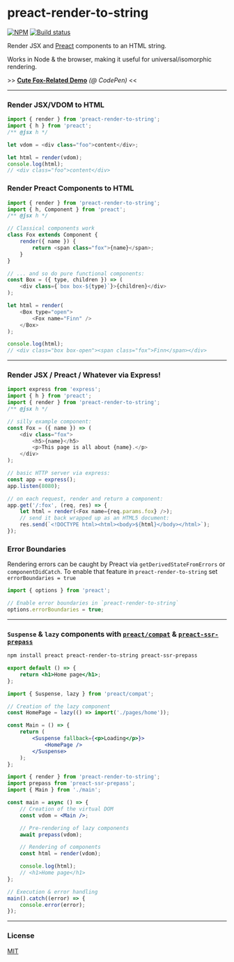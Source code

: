 # preact-render-to-string

[![NPM](http://img.shields.io/npm/v/preact-render-to-string.svg)](https://www.npmjs.com/package/preact-render-to-string)
[![Build status](https://github.com/preactjs/preact-render-to-string/actions/workflows/ci.yml/badge.svg)](https://github.com/preactjs/preact-render-to-string/actions/workflows/ci.yml)

Render JSX and [Preact](https://github.com/preactjs/preact) components to an HTML string.

Works in Node & the browser, making it useful for universal/isomorphic rendering.

\>\> **[Cute Fox-Related Demo](http://codepen.io/developit/pen/dYZqjE?editors=001)** _(@ CodePen)_ <<

---

### Render JSX/VDOM to HTML

```js
import { render } from 'preact-render-to-string';
import { h } from 'preact';
/** @jsx h */

let vdom = <div class="foo">content</div>;

let html = render(vdom);
console.log(html);
// <div class="foo">content</div>
```

### Render Preact Components to HTML

```js
import { render } from 'preact-render-to-string';
import { h, Component } from 'preact';
/** @jsx h */

// Classical components work
class Fox extends Component {
	render({ name }) {
		return <span class="fox">{name}</span>;
	}
}

// ... and so do pure functional components:
const Box = ({ type, children }) => (
	<div class={`box box-${type}`}>{children}</div>
);

let html = render(
	<Box type="open">
		<Fox name="Finn" />
	</Box>
);

console.log(html);
// <div class="box box-open"><span class="fox">Finn</span></div>
```

---

### Render JSX / Preact / Whatever via Express!

```js
import express from 'express';
import { h } from 'preact';
import { render } from 'preact-render-to-string';
/** @jsx h */

// silly example component:
const Fox = ({ name }) => (
	<div class="fox">
		<h5>{name}</h5>
		<p>This page is all about {name}.</p>
	</div>
);

// basic HTTP server via express:
const app = express();
app.listen(8080);

// on each request, render and return a component:
app.get('/:fox', (req, res) => {
	let html = render(<Fox name={req.params.fox} />);
	// send it back wrapped up as an HTML5 document:
	res.send(`<!DOCTYPE html><html><body>${html}</body></html>`);
});
```

### Error Boundaries

Rendering errors can be caught by Preact via `getDerivedStateFromErrors` or `componentDidCatch`. To enable that feature in `preact-render-to-string` set `errorBoundaries = true`

```js
import { options } from 'preact';

// Enable error boundaries in `preact-render-to-string`
options.errorBoundaries = true;
```

---

### `Suspense` & `lazy` components with [`preact/compat`](https://www.npmjs.com/package/preact) & [`preact-ssr-prepass`](https://www.npmjs.com/package/preact-ssr-prepass)

```bash
npm install preact preact-render-to-string preact-ssr-prepass
```

```jsx
export default () => {
	return <h1>Home page</h1>;
};
```

```jsx
import { Suspense, lazy } from 'preact/compat';

// Creation of the lazy component
const HomePage = lazy(() => import('./pages/home'));

const Main = () => {
	return (
		<Suspense fallback={<p>Loading</p>}>
			<HomePage />
		</Suspense>
	);
};
```

```jsx
import { render } from 'preact-render-to-string';
import prepass from 'preact-ssr-prepass';
import { Main } from './main';

const main = async () => {
	// Creation of the virtual DOM
	const vdom = <Main />;

	// Pre-rendering of lazy components
	await prepass(vdom);

	// Rendering of components
	const html = render(vdom);

	console.log(html);
	// <h1>Home page</h1>
};

// Execution & error handling
main().catch((error) => {
	console.error(error);
});
```

---

### License

[MIT](http://choosealicense.com/licenses/mit/)
